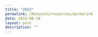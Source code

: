 ```yaml
---
title: "2022"
permalink: /Resouces/resources/permalink
date: 2022-08-18
layout: post
description: ""
---
```

